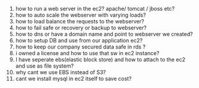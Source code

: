 1. how to run a web server in the ec2? apache/ tomcat / jboss etc?
2. how to auto scale the webserver with varying loads?
3. how to load balance the requests to the webserver?
4. how to fail safe or recovery or backup to webserver?
5. how to dns or have a domain name and point to webserver we created?
6. how to setup DB and use from our application ec2?
7. how to keep our company secured data safe in rds ?
8. i owned a license and how to use that sw in ec2 instance?
9. I have seperate ebs(elastic block store) and how to attach to the ec2 and use as file system?
10. why cant we use EBS instead of S3?
11. cant we install mysql in ec2 itself to save cost?
